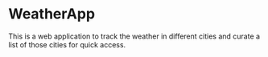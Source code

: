 # WeatherApp
This is a web application to track the weather in different cities and curate a list of those cities for quick access.
